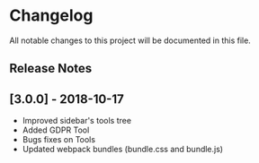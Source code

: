 # Changelog
All notable changes to this project will be documented in this file.

## Release Notes
## [3.0.0] - 2018-10-17
* Improved sidebar's tools tree
* Added GDPR Tool
* Bugs fixes on Tools
* Updated webpack bundles (bundle.css and bundle.js)
